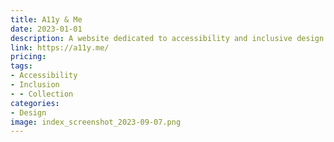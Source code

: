 ```yaml
---
title: A11y & Me
date: 2023-01-01
description: A website dedicated to accessibility and inclusive design.
link: https://a11y.me/
pricing: 
tags: 
- Accessibility
- Inclusion
- - Collection
categories: 
- Design 
image: index_screenshot_2023-09-07.png
---
```

